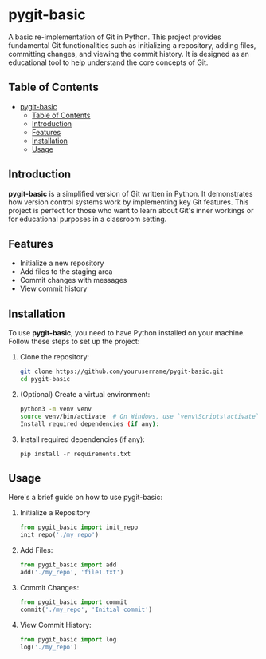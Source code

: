 # pygit-basic

A basic re-implementation of Git in Python. This project provides fundamental Git functionalities such as initializing a repository, adding files, committing changes, and viewing the commit history. It is designed as an educational tool to help understand the core concepts of Git.

## Table of Contents

- [pygit-basic](#pygit-basic)
  - [Table of Contents](#table-of-contents)
  - [Introduction](#introduction)
  - [Features](#features)
  - [Installation](#installation)
  - [Usage](#usage)

## Introduction

**pygit-basic** is a simplified version of Git written in Python. It demonstrates how version control systems work by implementing key Git features. This project is perfect for those who want to learn about Git's inner workings or for educational purposes in a classroom setting.

## Features

- Initialize a new repository
- Add files to the staging area
- Commit changes with messages
- View commit history

## Installation

To use **pygit-basic**, you need to have Python installed on your machine. Follow these steps to set up the project:

1. Clone the repository:

    ```bash
   git clone https://github.com/yourusername/pygit-basic.git
   cd pygit-basic
    ```

2. (Optional) Create a virtual environment:

    ```bash
    python3 -m venv venv
    source venv/bin/activate  # On Windows, use `venv\Scripts\activate`
    Install required dependencies (if any):
    ```

3. Install required dependencies (if any):

    `pip install -r requirements.txt`

## Usage

Here's a brief guide on how to use pygit-basic:

1. Initialize a Repository

   ```python
   from pygit_basic import init_repo
   init_repo('./my_repo')
   ```

2. Add Files:

   ```python
   from pygit_basic import add
   add('./my_repo', 'file1.txt')
   ```

3. Commit Changes:

   ```python
   from pygit_basic import commit
   commit('./my_repo', 'Initial commit')
   ```

4. View Commit History:

   ```python
   from pygit_basic import log
   log('./my_repo')
   ```
